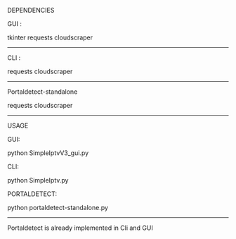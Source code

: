 DEPENDENCIES

GUI :

tkinter
requests
cloudscraper

-----------

CLI :

requests
cloudscraper

-----------

Portaldetect-standalone

requests 
cloudscraper

-----------

USAGE

GUI:

python SimpleIptvV3_gui.py

CLI:

python SimpleIptv.py

PORTALDETECT:

python portaldetect-standalone.py

-----------

Portaldetect is already implemented in Cli and GUI